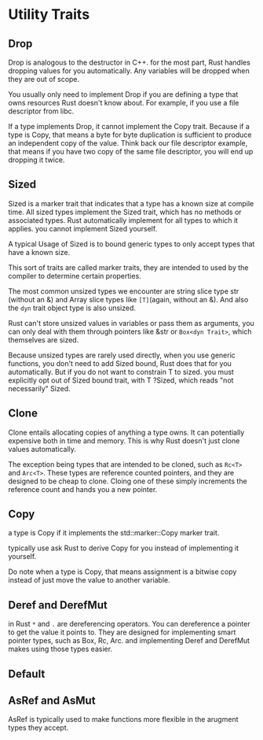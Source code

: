 # Utility Traits

## Drop

Drop is analogous to the destructor in C++. for the most part, Rust handles dropping values for you automatically. Any variables will be dropped when they are out of scope.

You usually only need to implement Drop if you are defining a type that owns resources Rust doesn't know about. For example, if you use a file descriptor from libc.

If a type implements Drop, it cannot implement the Copy trait. Because if a type is Copy, that means a byte for byte duplication is sufficient to produce an independent copy of the value. Think back our file descriptor example, that means if you have two copy of the same file descriptor, you will end up dropping it twice.

## Sized

Sized is a marker trait that indicates that a type has a known size at compile time. All sized types implement the Sized trait, which has no methods or associated types. Rust automatically implement for all types to which it applies. you cannot implement Sized yourself.

A typical Usage of Sized is to bound generic types to only accept types that have a known size.

This sort of traits are called marker traits, they are intended to used by the compiler to determine certain properties.

The most common unsized types we encounter are string slice type str (without an &) and Array slice types like `[T]`(again, without an &). And also the `dyn` trait object type is also unsized.

Rust can't store unsized values in variables or pass them as arguments, you can only deal with them through pointers like &str or `Box<dyn Trait>`, which themselves are sized.

Because unsized types are rarely used directly, when you use generic functions, you don't need to add Sized bound, Rust does that for you automatically. But if you do not want to constrain T to sized. you must explicitly opt out of Sized bound trait, with T ?Sized, which reads "not necessarily" Sized.


## Clone

Clone entails allocating copies of anything a type owns. It can potentially expensive both in time and memory. This is why Rust doesn't just clone values automatically.

The exception being types that are intended to be cloned, such as `Rc<T>` and `Arc<T>`. These types are reference counted pointers, and they are designed to be cheap to clone. Cloing one of these simply increments the reference count and hands you a new pointer.

## Copy

a type is Copy if it implements the std::marker::Copy marker trait. 

typically use ask Rust to derive Copy for you instead of implementing it yourself.

Do note when a type is Copy, that means assignment is a bitwise copy instead of just move the value to another variable.

## Deref and DerefMut

in Rust `*` and `.` are dereferencing operators. You can dereference a pointer to get the value it points to. They are designed for implementing smart pointer types, such as Box, Rc, Arc. and implementing Deref and DerefMut makes using those types easier. 

## Default

## AsRef and AsMut

AsRef is typically used to make functions more flexible in the arugment types they accept.
